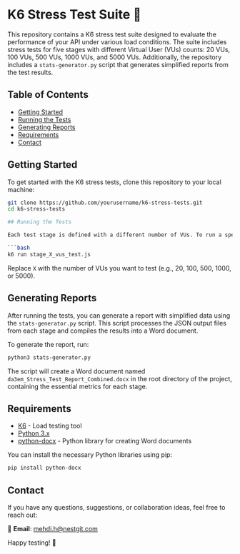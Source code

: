 # K6 Stress Test Suite 🚀

This repository contains a K6 stress test suite designed to evaluate the performance of your API under various load conditions. The suite includes stress tests for five stages with different Virtual User (VUs) counts: 20 VUs, 100 VUs, 500 VUs, 1000 VUs, and 5000 VUs. Additionally, the repository includes a `stats-generator.py` script that generates simplified reports from the test results.

## Table of Contents
- [Getting Started](#getting-started)
- [Running the Tests](#running-the-tests)
- [Generating Reports](#generating-reports)
- [Requirements](#requirements)
- [Contact](#contact)

## Getting Started

To get started with the K6 stress tests, clone this repository to your local machine:

```bash
git clone https://github.com/yourusername/k6-stress-tests.git
cd k6-stress-tests

## Running the Tests

Each test stage is defined with a different number of VUs. To run a specific test stage, use the following command:

```bash
k6 run stage_X_vus_test.js
```

Replace `X` with the number of VUs you want to test (e.g., 20, 100, 500, 1000, or 5000).

## Generating Reports

After running the tests, you can generate a report with simplified data using the `stats-generator.py` script. This script processes the JSON output files from each stage and compiles the results into a Word document.

To generate the report, run:

```bash
python3 stats-generator.py
```

The script will create a Word document named `da3em_Stress_Test_Report_Combined.docx` in the root directory of the project, containing the essential metrics for each stage.

## Requirements

- [K6](https://k6.io/) - Load testing tool
- [Python 3.x](https://www.python.org/downloads/)
- [python-docx](https://pypi.org/project/python-docx/) - Python library for creating Word documents

You can install the necessary Python libraries using pip:

```bash
pip install python-docx
```

## Contact

If you have any questions, suggestions, or collaboration ideas, feel free to reach out:

📧 **Email**: [mehdi.h@nestgit.com](mailto:mehdi.h@nestgit.com)

Happy testing! 🎉
```
